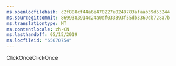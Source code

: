 ```yaml
---
ms.openlocfilehash: c2f888cf44a6e470227e0248783afaab39d53244
ms.sourcegitcommit: 8699383914c24a0df033393f55db3369db728a7b
ms.translationtype: MT
ms.contentlocale: zh-CN
ms.lasthandoff: 05/15/2019
ms.locfileid: "65670754"
---
```

<span data-ttu-id="317d3-101">ClickOnce</span><span class="sxs-lookup"><span data-stu-id="317d3-101">ClickOnce</span></span>
